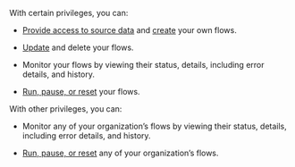 With certain privileges, you can:

-   [Provide access to source data](vwc1691596425578.md) and [create](luq1640282345986.md) your own flows.


-   [Update](dod1691610081069.md) and delete your flows.


-   Monitor your flows by viewing their status, details, including error details, and history.


-   [Run, pause, or reset](fqx1691599182279.md) your flows.


With other privileges, you can:

-   Monitor any of your organization’s flows by viewing their status, details, including error details, and history.


-   [Run, pause, or reset](fqx1691599182279.md) any of your organization’s flows.


